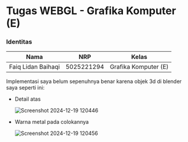 # **Tugas WEBGL - Grafika Komputer (E)**

### **Identitas**

| **Nama**           | **NRP**    | **Kelas**            |
| ------------------ | ---------- | -------------------- |
| Faiq Lidan Baihaqi | 5025221294 | Grafika Komputer (E) |

Implementasi saya belum sepenuhnya benar karena objek 3d di blender saya seperti ini:

- Detail atas
  
  ![Screenshot 2024-12-19 120446](https://github.com/user-attachments/assets/bbbd9ac2-685b-4a72-b97f-0b72dd1df3e8)

- Warna metal pada colokannya
  
  ![Screenshot 2024-12-19 120456](https://github.com/user-attachments/assets/378839b7-51f7-4dbd-b753-9f7e93f58f88)
